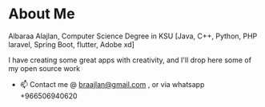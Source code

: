 # About Me
Albaraa Alajlan, Computer Science Degree in KSU
[Java, C++, Python, PHP laravel, Spring Boot, flutter, Adobe xd]

I have creating some great apps with creativity, and I'll drop here some of my open source work
- 📫 Contact me @ braajlan@gmail.com , or via whatsapp +966506940620
<!---
braajlan/braajlan is a ✨ special ✨ repository because its `README.md` (this file) appears on your GitHub profile.
You can click the Preview link to take a look at your changes.
--->
